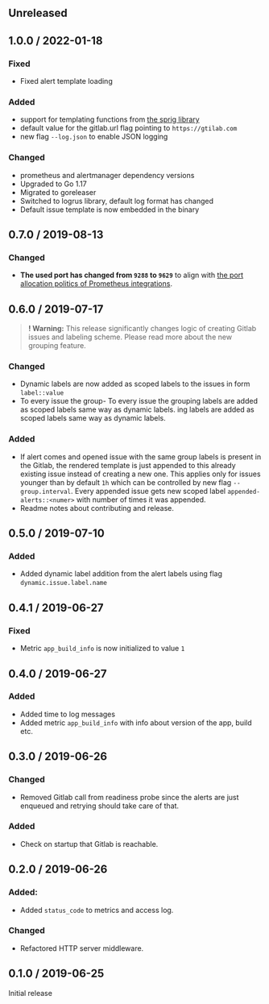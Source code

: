 
## Unreleased

## 1.0.0 / 2022-01-18

### Fixed
- Fixed alert template loading

### Added
- support for templating functions from [the sprig library](https://github.com/Masterminds/sprig)
- default value for the gitlab.url flag pointing to `https://gtilab.com`
- new flag `--log.json` to enable JSON logging

### Changed
- prometheus and alertmanager dependency versions
- Upgraded to Go 1.17
- Migrated to goreleaser
- Switched to logrus library, default log format has changed
- Default issue template is now embedded in the binary

## 0.7.0 / 2019-08-13

### Changed
- **The used port has changed from `9288` to `9629`** to align with [the port allocation politics of Prometheus integrations](https://github.com/prometheus/prometheus/wiki/Default-port-allocations).

## 0.6.0 / 2019-07-17

>**! Warning:** This release significantly changes logic of creating Gitlab issues and labeling scheme. 
Please read more about the new grouping feature.  

### Changed
- Dynamic labels are now added as scoped labels to the issues in form `label::value`
- To every issue the group- To every issue the grouping labels are added as scoped labels same way as dynamic labels. 
ing labels are added as scoped labels same way as dynamic labels. 

### Added
- If alert comes and opened issue with the same group labels is present in the Gitlab, 
the rendered template is just appended to this already existing issue instead of creating a new one.
This applies only for issues younger than by default `1h` which can be controlled by new flag `--group.interval`. 
Every appended issue gets new scoped label `appended-alerts::<numer>` with number of times it was appended.
- Readme notes about contributing and release.

## 0.5.0 / 2019-07-10

### Added
- Added dynamic label addition from the alert labels using flag `dynamic.issue.label.name`

## 0.4.1 / 2019-06-27

### Fixed
- Metric `app_build_info` is now initialized to value `1`

## 0.4.0 / 2019-06-27

### Added
- Added time to log messages
- Added metric `app_build_info` with info about version of the app, build etc.

## 0.3.0 / 2019-06-26

### Changed
- Removed Gitlab call from readiness probe since the alerts
are just enqueued and retrying should take care of that.

### Added
- Check on startup that Gitlab is reachable.

## 0.2.0 / 2019-06-26

### Added:
- Added `status_code` to metrics and access log.

### Changed
- Refactored HTTP server middleware.

## 0.1.0 / 2019-06-25

Initial release

